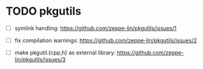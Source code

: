 TODO pkgutils
=============

- [ ] symlink handling:
      https://github.com/zeppe-lin/pkgutils/issues/1

- [ ] fix compilation warnings:
      https://github.com/zeppe-lin/pkgutils/issues/2

- [ ] make pkgutil.{cpp,h} as external library:
      https://github.com/zeppe-lin/pkgutils/issues/3
